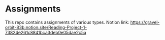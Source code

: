 # Assignments
This repo contains assignments of various types.
Notion link: https://gravel-orbit-83b.notion.site/Reading-Project-1-73824e261c8841bca3deb0e05dae2c5a
